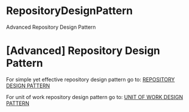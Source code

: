 # RepositoryDesignPattern
Advanced Repository Design Pattern

# [Advanced] Repository Design Pattern


For simple yet effective repository design pattern go to: 
[REPOSITORY DESIGN PATTERN](https://github.com/ErcinDedeoglu/RepositoryDesignPattern "REPOSITORY DESIGN PATTERN")

For unit of work repository design pattern go to: 
[UNIT OF WORK DESIGN PATTERN](https://github.com/ErcinDedeoglu/UnitOfWork "UNIT OF WORK DESIGN PATTERN")

